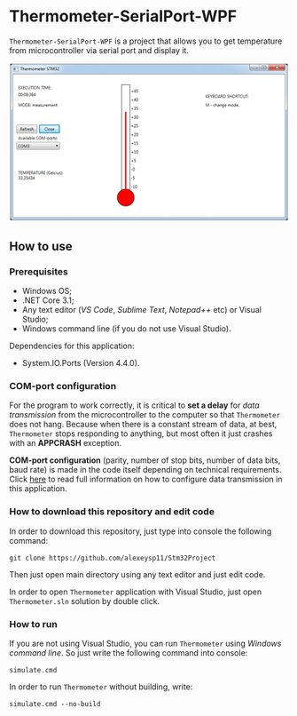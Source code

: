 # Thermometer-SerialPort-WPF 

`Thermometer-SerialPort-WPF` is a project that allows you to get temperature from microcontroller via serial port and display it.

![Themometer_Measurement](Docs/img/Usage/Themometer_Measurement.png)

## How to use 

### Prerequisites

- Windows OS; 
- .NET Core 3.1; 
- Any text editor (*VS Code*, *Sublime Text*, *Notepad++* etc) or Visual Studio; 
- Windows command line (if you do not use Visual Studio). 

Dependencies for this application: 
- System.IO.Ports (Version 4.4.0). 

### COM-port configuration

For the program to work correctly, it is critical to **set a delay** for *data transmission* from the microcontroller to the computer so that `Thermometer` does not hang.
Because when there is a constant stream of data, at best, `Thermometer` stops responding to anything, but most often it just crashes with an **APPCRASH** exception.

**COM-port configuration** (parity, number of stop bits, number of data bits, baud rate) is made in the code itself depending on technical requirements.
Click [here](Docs/DataTransmission.md) to read full information on how to configure data transmission in this application. 

### How to download this repository and edit code 

In order to download this repository, just type into console the following command: 
```
git clone https://github.com/alexeysp11/Stm32Project
```

Then just open main directory using any text editor and just edit code. 

In order to open `Thermometer` application with Visual Studio, just open `Thermometer.sln` solution by double click. 

### How to run 

If you are not using Visual Studio, you can run `Thermometer` using *Windows command line*. 
So just write the following command into console: 
```
simulate.cmd
```

In order to run `Thermometer` without building, write: 
```
simulate.cmd --no-build
```
